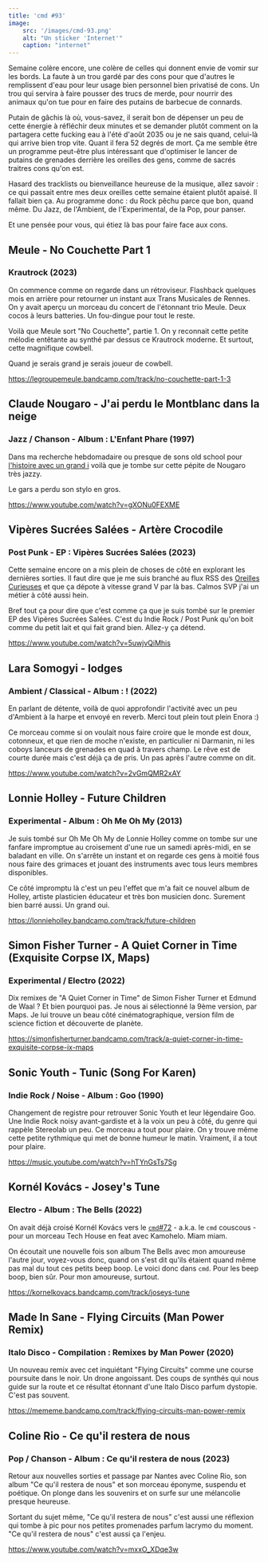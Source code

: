 ```yaml
---
title: 'cmd #93'
image:
    src: '/images/cmd-93.png'
    alt: "Un sticker 'Internet'"
    caption: "internet"
---
```


Semaine colère encore, une colère de celles qui donnent envie de vomir sur les bords. La faute à un trou gardé par des cons pour que d'autres le remplissent d'eau pour leur usage bien personnel bien privatisé de cons. Un trou qui servira à faire pousser des trucs de merde, pour nourrir des animaux qu'on tue pour en faire des putains de barbecue de connards.

Putain de gâchis là où, vous-savez, il serait bon de dépenser un peu de cette énergie à réfléchir deux minutes et se demander plutôt comment on la partagera cette fucking eau à l'été d'août 2035 ou je ne sais quand, celui-là qui arrive bien trop vite. Quant il fera 52 degrés de mort. Ça me semble être un programme peut-être plus intéressant que d'optimiser le lancer de putains de grenades derrière les oreilles des gens, comme de sacrés traitres cons qu'on est.

Hasard des tracklists ou bienveillance heureuse de la musique, allez savoir : ce qui passait entre mes deux oreilles cette semaine étaient plutôt apaisé. Il fallait bien ça. Au programme donc : du Rock pêchu parce que bon, quand même. Du Jazz, de l'Ambient, de l'Experimental, de la Pop, pour panser.

Et une pensée pour vous, qui étiez là bas pour faire face aux cons.


## Meule - No Couchette Part 1

### Krautrock (2023)

On commence comme on regarde dans un rétroviseur. Flashback quelques mois en arrière pour retourner un instant aux Trans Musicales de Rennes. On y avait aperçu un morceau du concert de l'étonnant trio Meule. Deux cocos à leurs batteries. Un fou-dingue pour tout le reste.

Voilà que Meule sort "No Couchette", partie 1. On y reconnait cette petite mélodie entêtante au synthé par dessus ce Krautrock moderne. Et surtout, cette magnifique cowbell.

Quand je serais grand je serais joueur de cowbell.

https://legroupemeule.bandcamp.com/track/no-couchette-part-1-3



## Claude Nougaro - J'ai perdu le Montblanc dans la neige

### Jazz / Chanson - Album : L'Enfant Phare (1997)

Dans ma recherche hebdomadaire ou presque de sons old school pour [l'histoire avec un grand i](https://www.prun.net/emission/1V0a-lhistoire-avec-un-grand-i) voilà que je tombe sur cette pépite de Nougaro très jazzy.

Le gars a perdu son stylo en gros.

https://www.youtube.com/watch?v=gXONu0FEXME




## Vipères Sucrées Salées - Artère Crocodile

### Post Punk - EP : Vipères Sucrées Salées (2023)

Cette semaine encore on a mis plein de choses de côté en explorant les dernières sorties. Il faut dire que je me suis branché au flux RSS des [Oreilles Curieuses](https://lesoreillescurieuses.com/) et que ça dépote à vitesse grand V par là bas. Calmos SVP j'ai un métier à côté aussi hein.

Bref tout ça pour dire que c'est comme ça que je suis tombé sur le premier EP des Vipères Sucrées Salées. C'est du Indie Rock / Post Punk qu'on boit comme du petit lait et qui fait grand bien. Allez-y ça détend.

https://www.youtube.com/watch?v=5uwjvQiMhis



## Lara Somogyi - lodges

### Ambient / Classical - Album : ! (2022)

En parlant de détente, voilà de quoi approfondir l'activité avec un peu d'Ambient à la harpe et envoyé en reverb. Merci tout plein tout plein Enora :)

Ce morceau comme si on voulait nous faire croire que le monde est doux, cotonneux, et que rien de moche n'existe, en particulier ni Darmanin, ni les coboys lanceurs de grenades en quad à travers champ. Le rêve est de courte durée mais c'est déjà ça de pris. Un pas après l'autre comme on dit.

https://www.youtube.com/watch?v=2vGmQMR2xAY



## Lonnie Holley - Future Children

### Experimental - Album : Oh Me Oh My (2013)

Je suis tombé sur Oh Me Oh My de Lonnie Holley comme on tombe sur une fanfare impromptue au croisement d'une rue un samedi après-midi, en se baladant en ville. On s'arrête un instant et on regarde ces gens à moitié fous nous faire des grimaces et jouant des instruments avec tous leurs membres disponibles.

Ce côté impromptu là c'est un peu l'effet que m'a fait ce nouvel album de Holley, artiste plasticien  éducateur et très bon musicien donc. Surement bien barré aussi. Un grand oui.

https://lonnieholley.bandcamp.com/track/future-children



## Simon Fisher Turner - A Quiet Corner in Time (Exquisite Corpse IX, Maps)

### Experimental / Electro (2022)

Dix remixes de "A Quiet Corner in Time" de Simon Fisher Turner et Edmund de Waal ? Et bien pourquoi pas. Je nous ai sélectionné la 9ème version, par Maps. Je lui trouve un beau côté cinématographique, version film de science fiction et découverte de planète.

https://simonfisherturner.bandcamp.com/track/a-quiet-corner-in-time-exquisite-corpse-ix-maps



## Sonic Youth - Tunic (Song For Karen)

### Indie Rock / Noise - Album : Goo (1990)

Changement de registre pour retrouver Sonic Youth et leur légendaire Goo. Une Indie Rock noisy avant-gardiste et à la voix un peu à côté, du genre qui rappèle Stereolab un peu. Ce morceau a tout pour plaire. On y trouve même cette petite rythmique qui met de bonne humeur le matin. Vraiment, il a tout pour plaire.

https://music.youtube.com/watch?v=hTYnGsTs7Sg



## Kornél Kovács - Josey's Tune

### Electro - Album : The Bells (2022)

On avait déjà croisé Kornél Kovács vers le [`cmd`#72](https://cmd.wuips.com/post/2022-11-04-cmd-72) - a.k.a. le `cmd` couscous - pour un morceau Tech House en feat avec Kamohelo. Miam miam.

On écoutait une nouvelle fois son album The Bells avec mon amoureuse l'autre jour, voyez-vous donc, quand on s'est dit qu'ils étaient quand même pas mal du tout ces petits beep boop. Le voici donc dans `cmd`. Pour les beep boop, bien sûr. Pour mon amoureuse, surtout.

https://kornelkovacs.bandcamp.com/track/joseys-tune



## Made In Sane - Flying Circuits (Man Power Remix)

### Italo Disco - Compilation : Remixes by Man Power (2020)

Un nouveau remix avec cet inquiétant "Flying Circuits" comme une course poursuite dans le noir. Un drone angoissant. Des coups de synthés qui nous guide sur la route et ce résultat étonnant d'une Italo Disco parfum dystopie. C'est pas souvent.

https://mememe.bandcamp.com/track/flying-circuits-man-power-remix



## Coline Rio - Ce qu'il restera de nous

### Pop / Chanson - Album : Ce qu'il restera de nous (2023)

Retour aux nouvelles sorties et passage par Nantes avec Coline Rio, son album "Ce qu'il restera de nous" et son morceau éponyme, suspendu et poétique. On plonge dans les souvenirs et on surfe sur une mélancolie presque heureuse.

Sortant du sujet même, "Ce qu'il restera de nous" c'est aussi une réflexion qui tombe à pic pour nos petites promenades parfum lacrymo du moment. "Ce qu'il restera de nous" c'est aussi ça l'enjeu.

https://www.youtube.com/watch?v=mxxO_XDqe3w

